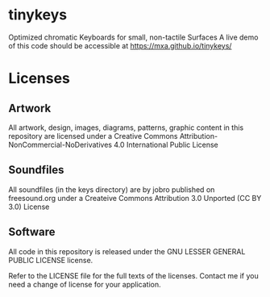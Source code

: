 # tinykeys
Optimized chromatic Keyboards for small, non-tactile Surfaces
A live demo of this code should be accessible at https://mxa.github.io/tinykeys/

# Licenses

## Artwork
All artwork, design, images, diagrams, patterns, graphic content in this repository are licensed under a 
Creative Commons Attribution-NonCommercial-NoDerivatives 4.0 International Public License

## Soundfiles
All soundfiles (in the keys directory) are by jobro published on freesound.org under a 
Createive Commons Attribution 3.0 Unported (CC BY 3.0) License

## Software
All code in this repository is released under the GNU LESSER GENERAL PUBLIC LICENSE license.

Refer to the LICENSE file for the full texts of the licenses.
Contact me if you need a change of license for your application. 

                  
